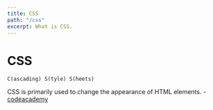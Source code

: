 ```yaml
---
title: CSS
path: "/css"
excerpt: What is CSS.
---
```


# CSS

```
C(ascading) S(tyle) S(heets)
```

CSS is primarily used to change the appearance of HTML elements. - [codeacademy](https://www.codecademy.com/)